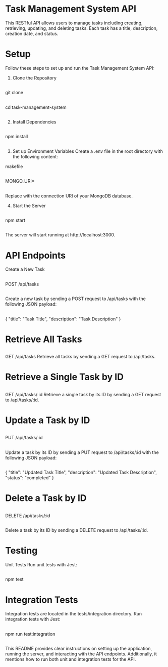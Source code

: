 # Task Management System API

This RESTful API allows users to manage tasks including creating, retrieving, updating, and deleting tasks. Each task has a title, description, creation date, and status.

# Setup
Follow these steps to set up and run the Task Management System API:

1. Clone the Repository
##
git clone <repository-url>
##
cd task-management-system
##
2. Install Dependencies
##
npm install
##
3. Set up Environment Variables
Create a .env file in the root directory with the following content:

makefile
##
MONGO_URI=<your-mongodb-uri>
##
Replace <your-mongodb-uri> with the connection URI of your MongoDB database.

4. Start the Server
##
npm start
##
The server will start running at http://localhost:3000.

# API Endpoints
Create a New Task
##
POST /api/tasks
##
Create a new task by sending a POST request to /api/tasks with the following JSON payload:
##
{
  "title": "Task Title",
  "description": "Task Description"
}


# Retrieve All Tasks
##
GET /api/tasks
Retrieve all tasks by sending a GET request to /api/tasks.

# Retrieve a Single Task by ID
##
GET /api/tasks/:id
Retrieve a single task by its ID by sending a GET request to /api/tasks/:id.

# Update a Task by ID
##
PUT /api/tasks/:id
##
Update a task by its ID by sending a PUT request to /api/tasks/:id with the following JSON payload:
##
{
  "title": "Updated Task Title",
  "description": "Updated Task Description",
  "status": "completed"
}
##
# Delete a Task by ID
##
DELETE /api/tasks/:id
##
Delete a task by its ID by sending a DELETE request to /api/tasks/:id.


# Testing
Unit Tests
Run unit tests with Jest:
##
npm test

# Integration Tests

Integration tests are located in the tests/integration directory. Run integration tests with Jest:
##
npm run test:integration
##
This README provides clear instructions on setting up the application, running the server, and interacting with the API endpoints. Additionally, it mentions how to run both unit and integration tests for the API.





